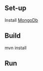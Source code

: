 Set-up
------

Install [MongoDb](http://docs.mongodb.org/manual/tutorial/install-mongodb-on-ubuntu/)

Build
-----
mvn install

Run
---